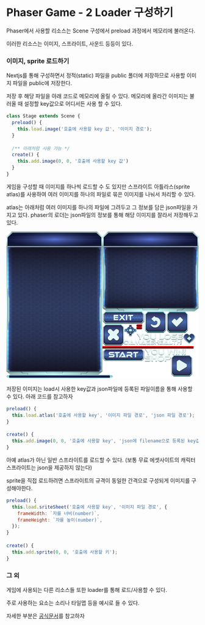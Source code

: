 # Phaser Game - 2 Loader 구성하기

Phaser에서 사용할 리소스는 Scene 구성에서 preload 과정에서 메모리에 불러온다.

이러한 리소스는 이미지, 스프라이트, 사운드 등등이 있다.

### 이미지, sprite 로드하기

Nextjs를 통해 구성하면서 정적(static) 파일을 public 폴더에 저장하므로 사용할 이미지 파일을 public에 저장한다.

저장 후 해당 파일을 아래 코드로 메모리에 올릴 수 있다. 메모리에 올라간 이미지는 불러올 때 설정할 key값으로 어디서든 사용 할 수 있다.

```javascript
class Stage extends Scene {
  preload() {
    this.load.image('호출에 사용할 key 값', '이미지 경로');
  }

  /** 아래처럼 사용 가능 */
  create() {
    this.add.image(0, 0, '호출에 사용할 key 값')
  }
}
```

게임을 구성할 때 이미지를 하나씩 로드할 수 도 있지만 스프라이트 아틀라스(sprite atlas)를 사용하여 여러 이미지를 하나의 파일로 묶은 이미지를 나눠서 처리할 수 있다.

atlas는 아래처럼 여러 이미지를 하나의 파일에 그려두고 그 정보를 담은 json파일을 가지고 있다. phaser의 로더는 json파일의 정보를 통해 해당 이미지를 잘라서 저장해두고 있다.

![img](https://raw.githubusercontent.com/Komponent1/Hobby/refs/heads/master/client/app/public/assets/survival-knight/ui/ui.png)

저장된 이미지는 load시 사용한 key값과 json파일에 등록된 파일이름을 통해 사용할 수 있다.
아래 코드를 참고하자

```javascript
preload() {
  this.load.atlas('호출에 사용할 key', '이미지 파일 경로', 'json 파일 경로');
}

create() {
  this.add.image(0, 0, '호출에 사용할 key', 'json에 filename으로 등록된 key값');
}
```

아예 atlas가 아닌 일반 스프라이트를 로드할 수 있다. (보통 무료 에셋사이트의 캐릭터 스프라이트는 json을 제공하지 않는다)

sprite을 직접 로드하려면 스프라이트의 규격이 동일한 간격으로 구성되게 이미지를 구성해야한다.

```javascript
preload() {
  this.load.sriteSheet('호출에 사용할 key', '이미지 파일 경로', {
    frameWidth: `자를 너비(number)`,
    frameHeight: `자를 높이(number)`,
  });
}

create() {
  this.add.sprite(0, 0, '호출에 사용할 키');
}
```

### 그 외

게임에 사용되는 다른 리소스들 또한 loader를 통해 로드/사용할 수 있다.

주로 사용하는 요소는 소리나 타일맵 등을 예시로 들 수 있다.

자세한 부분은 [공식문서](https://docs.phaser.io/phaser/concepts/loader)를 참고하자
